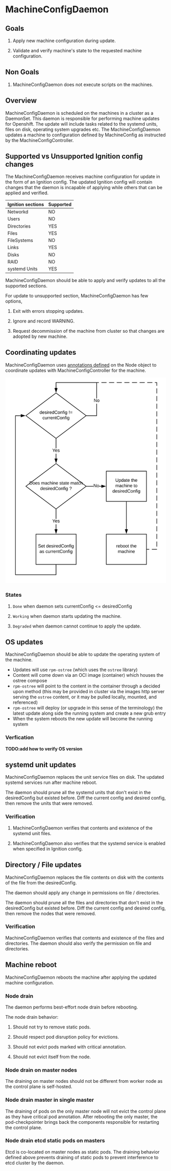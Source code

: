 # MachineConfigDaemon

## Goals

1. Apply new machine configuration during update.

2. Validate and verify machine's state to the requested machine configuration.

## Non Goals

1. MachineConfigDaemon does not execute scripts on the machines.

## Overview

MachineConfigDaemon is scheduled on the machines in a cluster as a DaemonSet. This daemon is responsible for performing machine updates for Openshift. The update will include tasks related to the systemd units, files on disk, operating system upgrades etc. The MachineConfigDaemon updates a machine to configuration defined by MachineConfig as instructed by the MachineConfigController.

## Supported vs Unsupported Ignition config changes

The MachineConfigDaemon receives machine configuration for update in the form of an Ignition config. The updated Ignition config will contain changes that the daemon is incapable of applying while others that can be applied and verified.

Ignition sections | Supported
--- | ---
Networkd | NO
Users | NO
Directories | YES
Files | YES
FileSystems | NO
Links | YES
Disks | NO
RAID | NO
systemd Units | YES

MachineConfigDaemon should be able to apply and verify updates to all the supported sections.

For update to unsupported section, MachineConfigDaemon has few options,

1. Exit with errors stopping updates.

2. Ignore and record WARNING.

3. Request decommission of the machine from cluster so that changes are adopted by new machine.

## Coordinating updates

MachineConfigDaemon uses [annotations defined](./MachineConfigController.md#updatecontroller-interface-with-machineconfigdaemon) on the Node object to coordinate updates with MachineConfigController for the machine.

![MachineConfigDaemon update flow](./MachineConfigDaemonUpdate.svg)

### States

1. `Done` when daemon sets currentConfig <= desiredConfig

2. `Working` when daemon starts updating the machine.

3. `Degraded` when daemon cannot continue to apply the update.

## OS updates

MachineConfigDaemon should be able to update the operating system of the machine.

- Updates will use `rpm-ostree` (which uses the `ostree` library)
- Content will come down via an OCI image (container) which houses the ostree compose
- `rpm-ostree` will point to the content in the container through a decided upon method (this may be provided in cluster via the images http server serving the `ostree` content, or it may be pulled locally, mounted, and referenced)
- `rpm-ostree` will deploy (or upgrade in this sense of the terminology) the latest update along side the running system and create a new grub entry
- When the system reboots the new update will become the running system

### Verfication

**TODO:add how to verify OS version**

## systemd unit updates

MachineConfigDaemon replaces the unit service files on disk. The updated systemd services run after machine reboot.

The daemon should prune all the systemd units that don't exist in the desiredConfig but existed before. Diff the current config and desired config, then remove the units that were removed.

### Verification

1. MachineConfigDaemon verifies that contents and existence of the systemd unit files.

2. MachineConfigDaemon also verifies that the systemd service is enabled when specified in Ignition config.

## Directory / File updates

MachineConfigDaemon replaces the file contents on disk with the contents of the file from the desiredConfig.

The daemon should apply any change in permissions on file / directories.

The daemon should prune all the files and directories that don't exist in the desiredConfig but existed before. Diff the current config and desired config, then remove the nodes that were removed.

### Verification

MachineConfigDaemon verifies that contents and existence of the files and directories. The daemon should also verify the permission on file and directories.

## Machine reboot

MachineConfigDaemon reboots the machine after applying the updated machine configuration.

### Node drain

The daemon performs best-effort node drain before rebooting.

The node drain behavior:

1. Should not try to remove static pods.

2. Should respect pod disruption policy for evictions.

3. Should not evict pods marked with critical annotation.

4. Should not evict itself from the node.

### Node drain on master nodes

The draining on master nodes should not be different from worker node as the control plane is self-hosted.

### Node drain master in single master

The draining of pods on the only master node will not evict the control plane as they have critical pod annotation. After rebooting the only master, the pod-checkpointer brings back the components responsible for restarting the control plane.

### Node drain etcd static pods on masters

Etcd is co-located on master nodes as static pods. The draining behavior defined above prevents draining of static pods to prevent interference to etcd cluster by the daemon.